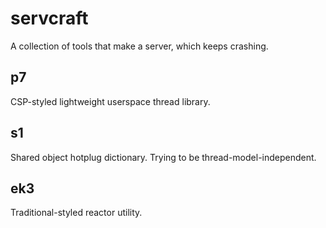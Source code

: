 # servcraft
A collection of tools that make a server, which keeps crashing.

## p7
CSP-styled lightweight userspace thread library. 

## s1
Shared object hotplug dictionary. Trying to be thread-model-independent.

## ek3
Traditional-styled reactor utility.
